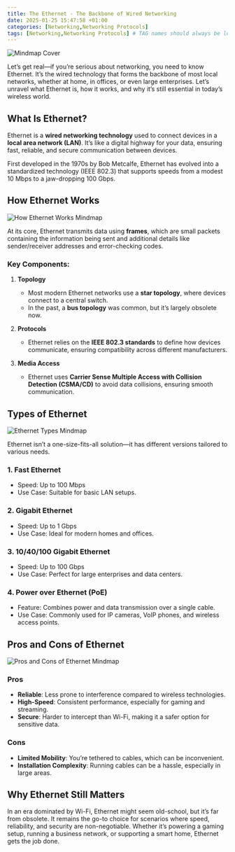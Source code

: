 ```yaml
---
title: The Ethernet - The Backbone of Wired Networking
date: 2025-01-25 15:47:58 +01:00
categories: [Networking,Networking Protocols]
tags: [Networking,Networking Protocols] # TAG names should always be lowercase
---
```


![Mindmap Cover](https://raw.githubusercontent.com/secusavvy/secusavvy.github.io/refs/heads/master/assets/Posts_img/Networking/13/The%20Ethernet.png)  

Let’s get real—if you’re serious about networking, you need to know Ethernet. It’s the wired technology that forms the backbone of most local networks, whether at home, in offices, or even large enterprises. Let’s unravel what Ethernet is, how it works, and why it’s still essential in today’s wireless world.  

## What Is Ethernet?  

Ethernet is a **wired networking technology** used to connect devices in a **local area network (LAN)**. It’s like a digital highway for your data, ensuring fast, reliable, and secure communication between devices.  

First developed in the 1970s by Bob Metcalfe, Ethernet has evolved into a standardized technology (IEEE 802.3) that supports speeds from a modest 10 Mbps to a jaw-dropping 100 Gbps.  

## How Ethernet Works  

![How Ethernet Works Mindmap](https://raw.githubusercontent.com/secusavvy/secusavvy.github.io/refs/heads/master/assets/Posts_img/Networking/13/How%20Ethernet%20Works.png)  

At its core, Ethernet transmits data using **frames**, which are small packets containing the information being sent and additional details like sender/receiver addresses and error-checking codes.  

### Key Components:  

1. **Topology**  
   - Most modern Ethernet networks use a **star topology**, where devices connect to a central switch.  
   - In the past, a **bus topology** was common, but it’s largely obsolete now.  

2. **Protocols**  
   - Ethernet relies on the **IEEE 802.3 standards** to define how devices communicate, ensuring compatibility across different manufacturers.  

3. **Media Access**  
   - Ethernet uses **Carrier Sense Multiple Access with Collision Detection (CSMA/CD)** to avoid data collisions, ensuring smooth communication.  

## Types of Ethernet  

![Ethernet Types Mindmap](https://raw.githubusercontent.com/secusavvy/secusavvy.github.io/refs/heads/master/assets/Posts_img/Networking/13/Types%20of%20Ethernet.png)  

Ethernet isn’t a one-size-fits-all solution—it has different versions tailored to various needs.  

### 1. **Fast Ethernet**  
   - Speed: Up to 100 Mbps  
   - Use Case: Suitable for basic LAN setups.  

### 2. **Gigabit Ethernet**  
   - Speed: Up to 1 Gbps  
   - Use Case: Ideal for modern homes and offices.  

### 3. **10/40/100 Gigabit Ethernet**  
   - Speed: Up to 100 Gbps  
   - Use Case: Perfect for large enterprises and data centers.  

### 4. **Power over Ethernet (PoE)**  
   - Feature: Combines power and data transmission over a single cable.  
   - Use Case: Commonly used for IP cameras, VoIP phones, and wireless access points.  

## Pros and Cons of Ethernet  

![Pros and Cons of Ethernet Mindmap](https://raw.githubusercontent.com/secusavvy/secusavvy.github.io/refs/heads/master/assets/Posts_img/Networking/13/Pros%20and%20Cons.png)  

### Pros  
- **Reliable**: Less prone to interference compared to wireless technologies.  
- **High-Speed**: Consistent performance, especially for gaming and streaming.  
- **Secure**: Harder to intercept than Wi-Fi, making it a safer option for sensitive data.  

### Cons  
- **Limited Mobility**: You’re tethered to cables, which can be inconvenient.  
- **Installation Complexity**: Running cables can be a hassle, especially in large areas.  

## Why Ethernet Still Matters  

In an era dominated by Wi-Fi, Ethernet might seem old-school, but it’s far from obsolete. It remains the go-to choice for scenarios where speed, reliability, and security are non-negotiable. Whether it’s powering a gaming setup, running a business network, or supporting a smart home, Ethernet gets the job done.  
